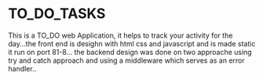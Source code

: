# TO_DO_TASKS

This is a TO_DO web Application, it helps to track your activity for the day...the front end is desighn with html css and javascript and is made static it run on port 81-8...
the backend design was done on two approache using try and catch approach and using a middleware which serves as an error handler..
